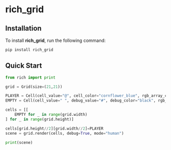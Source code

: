 # rich_grid 

## Installation
To install **rich_grid**, run the following command:
```bash
pip install rich_grid
```

## Quick Start
```python
from rich import print

grid = Grid(size=(21,21))

PLAYER = Cell(cell_value="@", cell_color="cornflower_blue", rgb_array_color=(100, 149, 237))
EMPTY = Cell(cell_value=" ", debug_value="#", debug_color="black", rgb_array_color=(0, 0, 0))

cells = [[
    EMPTY for _ in range(grid.width)
] for _ in range(grid.height)] 

cells[grid.height//2][grid.width//2]=PLAYER
scene = grid.render(cells, debug=True, mode="human")

print(scene)
```

